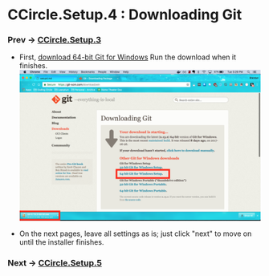 # CCircle.Setup.4 : Downloading Git
### Prev -> [CCircle.Setup.3](setup3)

* First, [download 64-bit Git for Windows](https://git-scm.com/download/win)
  Run the download when it finishes.
  ![gitDownload01](assets/img/gitDownload01.jpg)

* On the next pages, leave all settings as is; just click "next" to move on until the installer finishes.

### Next -> [CCircle.Setup.5](setup5)
